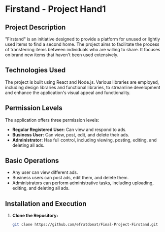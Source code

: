 # Firstand - Project Hand1

## Project Description

"Firstand" is an initiative designed to provide a platform for unused or lightly used items to find a second home. The project aims to facilitate the process of transferring items between individuals who are willing to share. It focuses on brand new items that haven't been used extensively.

## Technologies Used

The project is built using React and Node.js. Various libraries are employed, including design libraries and functional libraries, to streamline development and enhance the application's visual appeal and functionality.

## Permission Levels

The application offers three permission levels:

- **Regular Registered User:** Can view and respond to ads.
- **Business User:** Can view, post, edit, and delete their ads.
- **Administrator:** Has full control, including viewing, posting, editing, and deleting all ads.

## Basic Operations

- Any user can view different ads.
- Business users can post ads, edit them, and delete them.
- Administrators can perform administrative tasks, including uploading, editing, and deleting all ads.

## Installation and Execution

1. **Clone the Repository:**
   ```bash
   git clone https://github.com/efratdonat/Final-Project-Firstand.git
